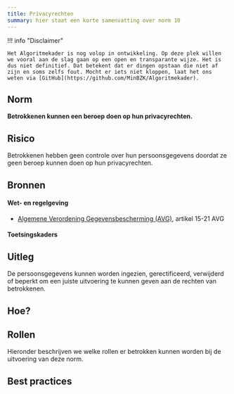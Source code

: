 ```yaml
---
title: Privacyrechten
summary: hier staat een korte samenvatting over norm 10
---
```


!!! info "Disclaimer"

    Het Algoritmekader is nog volop in ontwikkeling. Op deze plek willen we vooral aan de slag gaan op een open en transparante wijze. Het is dus niet definitief. Dat betekent dat er dingen opstaan die niet af zijn en soms zelfs fout. Mocht er iets niet kloppen, laat het ons weten via [GitHub](https://github.com/MinBZK/Algoritmekader).


## Norm
**Betrokkenen kunnen een beroep doen op hun privacyrechten.**

## Risico
Betrokkenen hebben geen controle over hun persoonsgegevens doordat ze geen beroep kunnen doen op hun privacyrechten.

## Bronnen

#### Wet- en regelgeving
- [Algemene Verordening Gegevensbescherming (AVG)](https://eur-lex.europa.eu/legal-content/NL/TXT/HTML/?uri=CELEX:32016R0679&qid=1685451198313), artikel 15-21 AVG

#### Toetsingskaders


## Uitleg
De persoonsgegevens kunnen worden ingezien, gerectificeerd, verwijderd of beperkt om een juiste uitvoering te kunnen geven aan de rechten van betrokkenen.

## Hoe?

## Rollen
Hieronder beschrijven we welke rollen er betrokken kunnen worden bij de uitvoering van deze norm. 



## Best practices
